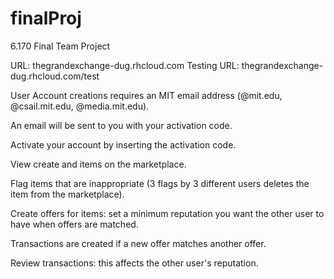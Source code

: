 finalProj
=========

6.170 Final Team Project


URL: thegrandexchange-dug.rhcloud.com
Testing URL: thegrandexchange-dug.rhcloud.com/test


User Account creations requires an MIT email address (@mit.edu, @csail.mit.edu, @media.mit.edu).

An email will be sent to you with your activation code.

Activate your account by inserting the activation code.

View create and items on the marketplace.

Flag items that are inappropriate (3 flags by 3 different users deletes the item from the marketplace).

Create offers for items: set a minimum reputation you want the other user to have when offers are matched.

Transactions are created if a new offer matches another offer.

Review transactions: this affects the other user's reputation.
